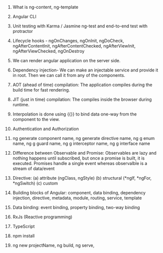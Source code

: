 1. What is ng-content, ng-template

2. Angular CLI

3. Unit testing with Karma / Jasmine ng-test and end-to-end test with protractor

4. Lifecycle hooks - ngOnChanges, ngOnInit, ngDoCheck, ngAfterContentInit, ngAfterContentChecked, ngAfterViewInit, ngAfterViewChecked, ngOnDestroy

5. We can render angular application on the server side.

6. Dependency injection- We can make an injectable service and provide it in root. Then we can call it from any of the components.

7. AOT (ahead of time) compilation: The application compiles during the build time for fast rendering.

8. JIT (just in time) compilation: The compiles inside the browser during runtime.

9. Interpolation is done using {{}} to bind data one-way from the component to the view.

10. Authentication and Authorization

11. ng generate component name, ng generate directive name, ng g enum name, ng g guard name, ng g interceptor name, ng g interface name

12. Difference between Observable and Promise: Observables are lazy and nothing happens until subscribed, but once a promise is built, it is executed. Promises 
    handle a single event whereas observalble is a stream of data/event

13. Directive: (a) attribute (ngClass, ngStyle) (b) structural (*ngIf, *ngFor, *ngSwitch) (c) custom

14. Building blocks of Angular: component, data binding, dependency injection, directive, metadata, module, routing, service, template

15. Data binding: event binding, property binding, two-way binding

16. RxJs (Reactive programming)

17. TypeScript

18. npm install

19. ng new projectName, ng build, ng serve, 

